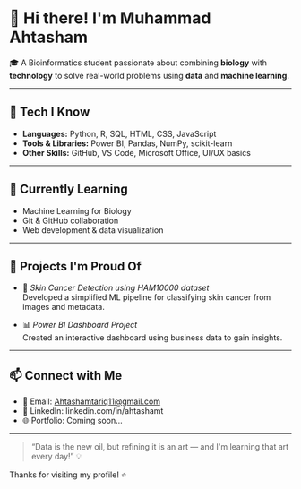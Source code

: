 # 👋 Hi there! I'm Muhammad Ahtasham

🎓 A Bioinformatics student passionate about combining **biology** with **technology** to solve real-world problems using **data** and **machine learning**.

---

## 🔧 Tech I Know
- **Languages:** Python, R, SQL, HTML, CSS, JavaScript
- **Tools & Libraries:** Power BI, Pandas, NumPy, scikit-learn
- **Other Skills:** GitHub, VS Code, Microsoft Office, UI/UX basics

---

## 🌱 Currently Learning
- Machine Learning for Biology
- Git & GitHub collaboration
- Web development & data visualization

---

## 📌 Projects I'm Proud Of
- 🧬 *Skin Cancer Detection using HAM10000 dataset*  
  Developed a simplified ML pipeline for classifying skin cancer from images and metadata.

- 📊 *Power BI Dashboard Project*  
  Created an interactive dashboard using business data to gain insights.

---

## 📫 Connect with Me
- 📧 Email: Ahtashamtariq11@gmail.com
- 💼 LinkedIn:  linkedin.com/in/ahtashamt
- 🌐 Portfolio: Coming soon...

---

> “Data is the new oil, but refining it is an art — and I'm learning that art every day!” 💡

Thanks for visiting my profile! ⭐

